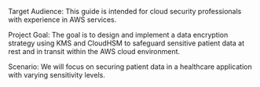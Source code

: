 Target Audience: This guide is intended for cloud security professionals with experience in AWS services.

Project Goal: The goal is to design and implement a data encryption strategy using KMS and CloudHSM to safeguard sensitive patient data at rest and in transit within the AWS cloud environment.

Scenario: We will focus on securing patient data in a healthcare application with varying sensitivity levels.
